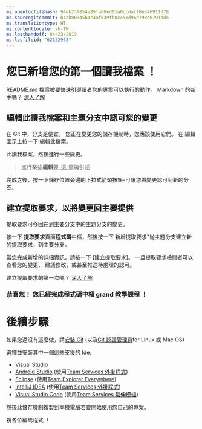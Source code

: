 ```yaml
---
ms.openlocfilehash: 94eb23f854a85fa08ed01a0ccdaff8e546911d78
ms.sourcegitcommit: b1ab80345b4e4af649fb8cc51d96d798e0791ade
ms.translationtype: HT
ms.contentlocale: zh-TW
ms.lasthandoff: 04/23/2019
ms.locfileid: "62132938"
---
```

# <a name="youve-added-your-first-readme-file"></a>您已新增您的第一個讀我檔案 ！
README.md 檔案被要快速引導讀者您的專案可以執行的動作。  Markdown 的新手嗎？ [深入了解](https://go.microsoft.com/fwlink/p/?LinkId=524306&clcid=0x409)

## <a name="edit-this-readme-and-commit-your-change-to-a-topic-branch"></a>編輯此讀我檔案和主題分支中認可您的變更
在 Git 中，分支是便宜。  您正在變更您的儲存機制時，您應該使用它們。  在 編輯 圖示上按一下 編輯此檔案。

此讀我檔案，然後進行一些變更。

> 進行某些**編輯**要_這_區塊引述

完成之後，按一下儲存位置旁邊的下拉式箭頭按鈕-可讓您將變更認可到新的分支。

## <a name="create-a-pull-request-to-contribute-your-changes-back-into-master"></a>建立提取要求，以將變更回主要提供
提取要求可移回在到主要分支中的主題分支的變更。

按一下 **提取要求**頁面**程式碼**中樞，然後按一下 新增提取要求"從主題分支建立新的提取要求，到主要分支。

當您完成新增的詳細資訊，請按一下 [建立提取要求]。 一旦提取要求檢閱者可以查看您的變更、 建議修改，或甚至推送待處理的認可。

建立提取要求的第一次嗎？  [深入了解](https://go.microsoft.com/fwlink/?LinkId=533211&clcid=0x409)

### <a name="congratulations-youve-completed-the-grand-tour-of-the-code-hub"></a>恭喜您！ 您已經完成程式碼中樞 grand 教學課程 ！

# <a name="next-steps"></a>後續步驟

如果您還沒有這麼做，請[安裝 Git](https://git-scm.com/downloads) (以及[Git 認證管理員](https://java.visualstudio.com/Downloads/gitcredentialmanager/Index)for Linux 或 Mac OS)

選擇並安裝其中一個這些支援的 Ide:
* [Visual Studio](https://go.microsoft.com/fwlink/?LinkId=309297&clcid=0x409&slcid=0x409)
* [Android Studio](https://developer.android.com/studio) (使用[Team Services 外掛程式](https://java.visualstudio.com/Downloads/intellijplugin/Index))
* [Eclipse](https://www.eclipse.org/downloads) (使用[Team Explorer Everywhere](https://java.visualstudio.com/Downloads/eclipseplugin/Index))
* [IntelliJ IDEA](https://www.jetbrains.com/idea/download) (使用[Team Services 外掛程式](https://java.visualstudio.com/Downloads/intellijplugin/Index))
* [Visual Studio Code](https://code.visualstudio.com/Download) (使用[Team Services 延伸模組](https://java.visualstudio.com/Downloads/visualstudiocode/Index))

然後此儲存機制複製到本機電腦若要開始使用您自己的專案。
  
祝各位編碼程式 ！